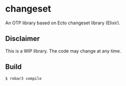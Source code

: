 # changeset

An OTP library based on Ecto changeset library (Elixir).

## Disclaimer

This is a WIP library.
The code may change at any time.

## Build

    $ rebar3 compile
